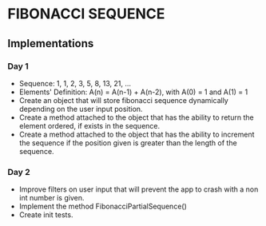 # FIBONACCI SEQUENCE

## Implementations

### Day 1
* Sequence: 1, 1, 2, 3, 5, 8, 13, 21, ...
* Elements' Definition: A(n) = A(n-1) + A(n-2), with A(0) = 1 and A(1) = 1
* Create an object that will store fibonacci sequence dynamically depending on the user input position.
* Create a method attached to the object that has the ability to return the element ordered, if exists in the sequence.
* Create a method attached to the object that has the ability to increment the sequence if the position given is greater than the length of the sequence.

### Day 2
* Improve filters on user input that will prevent the app to crash with a non int number is given.
* Implement the method FibonacciPartialSequence()
* Create init tests.